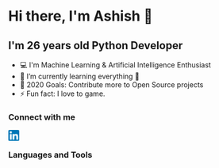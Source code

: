# Hi there, I'm Ashish 👋

## I'm 26 years old Python Developer

- 💻 I'm Machine Learning & Artificial Intelligence Enthusiast
- 🌱 I’m currently learning everything 🤣
- 🥅 2020 Goals: Contribute more to Open Source projects
- ⚡ Fun fact: I love to game.

### Connect with me

<a href="https://www.linkedin.com/in/callmeashish/"><img align="left" alt="callmeashish | LinkedIn" width="22px" src="assets/linkedin.png" /></a>

<br />

### Languages and Tools
